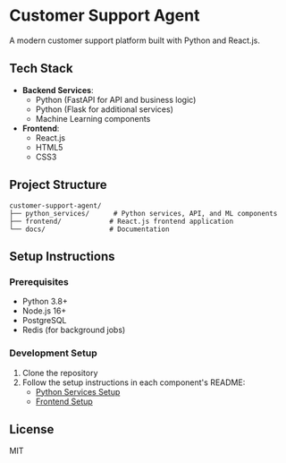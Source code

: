 # Customer Support Agent

A modern customer support platform built with Python and React.js.

## Tech Stack

- **Backend Services**:
  - Python (FastAPI for API and business logic)
  - Python (Flask for additional services)
  - Machine Learning components
- **Frontend**:
  - React.js
  - HTML5
  - CSS3

## Project Structure

```
customer-support-agent/
├── python_services/      # Python services, API, and ML components
├── frontend/            # React.js frontend application
└── docs/                # Documentation
```

## Setup Instructions

### Prerequisites

- Python 3.8+
- Node.js 16+
- PostgreSQL
- Redis (for background jobs)

### Development Setup

1. Clone the repository
2. Follow the setup instructions in each component's README:
   - [Python Services Setup](./python_services/README.md)
   - [Frontend Setup](./frontend/README.md)

## License

MIT
